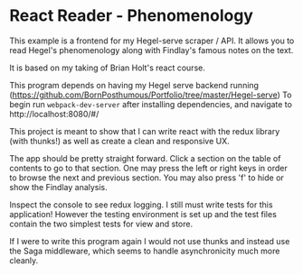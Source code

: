 # React Reader - Phenomenology

This example is a frontend for my Hegel-serve scraper / API. It allows you to read Hegel's phenomenology along with Findlay's famous notes on the text.

It is based on my taking of Brian Holt's react course.

This program depends on having my Hegel serve backend running (https://github.com/BornPosthumous/Portfolio/tree/master/Hegel-serve)
To begin run `webpack-dev-server` after installing dependencies, and navigate to http://localhost:8080/#/

This project is meant to show that I can write react with the redux library (with thunks!) as well as create a clean and responsive UX.

The app should be pretty straight forward. Click a section on the table of contents to go to that section. One may press the left or right keys in order to browse the next and previous section. You may also press 'f' to hide or show the Findlay analysis.

Inspect the console to see redux logging.
I still must write tests for this application! However the testing environment is set up and the test files contain the two simplest tests for view and store.

If I were to write this program again I would not use thunks and instead use the Saga middleware, which seems to handle asynchronicity much more cleanly. 
